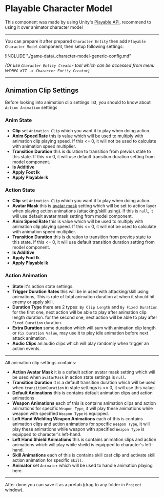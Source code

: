 # Playable Character Model

This component was made by using Unity's [Playable API](https://docs.unity3d.com/Manual/Playables.html), recommend to using it over animator character model

* * *

You can prepare it after prepared `Character Entity` then add `Playable Character Model` component, then setup following settings:

!INCLUDE "./game-data/_character-model-generic-config.md"

*(Or use `Character Entity Creator` tool which can be accessed from menu `MMORPG KIT -> Character Entity Creator`)*

* * *

## Animation Clip Settings

Before looking into animation clip settings list, you should to know about `Action Animation` settings

### Anim State

* **Clip** set `Animation Clip` which you want it to play when doing action.
* **Anim Speed Rate** this is value which will be used to multiply with animation clip playing speed. If this <= 0, it will not be used to calculate with animation speed multiplier.
* **Transition Duration** this is duration to transition from previos state to this state. If this <= 0, it will use default transition duration setting from model component.
* **Is Additive**
* **Apply Foot Ik**
* **Apply Playable Ik**

### Action State

* **Clip** set `Animation Clip` which you want it to play when doing action.
* **Avatar Mask** this is [avatar mask](https://docs.unity3d.com/Manual/class-AvatarMask.html) setting which will be set to action layer when playing action animations (attacking/skill using). If this is `null`, it will use default avatar mask setting from model component.
* **Anim Speed Rate** this is value which will be used to multiply with animation clip playing speed. If this <= 0, it will not be used to calculate with animation speed multiplier.
* **Transition Duration** this is duration to transition from previos state to this state. If this <= 0, it will use default transition duration setting from model component.
* **Is Additive**
* **Apply Foot Ik**
* **Apply Playable Ik**

### Action Animation

* **State** it's action state settings.
* **Trigger Duration Rates** this will be in used with attacking/skill using animations, This is rate of total animation duration at when it should hit enemy or apply skill.
* **Duration Type** there are 2 types: `By Clip Length` and `By Fixed Duration`. for the first one, next action will be able to play after animation clip length duration. for the second one, next action will be able to play after `Fixed Duration` duration.
* **Extra Duration** some duration which will sum with animation clip length or `Fix Duration Value`, may use it to play idle animation before next attack animation.
* **Audio Clips** an audio clips which will play randomly when trigger an action events.

* * *

All animation clip settings contains:

* **Action Avatar Mask** it is a default action avatar mask setting which will be used when `avatarMask` in action state settings is `null`.
* **Transition Duration** it is a default transition duration which will be used when `transitionDuration` in state settings is <= 0, it will use this value.
* **Default Animations** this is contains default animation clips and action animations
* **Weapon Animations** each of this is contains animation clips and action animations for specific `Weapon Type`, it will play these animations while weapon with specified `Weapon Type` is equipped.
* **Left Hand Wielding Weapon Animations** each of this is contains animation clips and action animations for specific `Weapon Type`, it will play these animations while weapon with specified `Weapon Type` is equipped to character's left-hand.
* **Left Hand Shield Animations** this is contains animation clips and action animations which will play while sheild is equipped to character's left-hand.
* **Skill Animations** each of this is contains skill cast clip and activate skill action animation for specific `Skill`.
* **Animator** set `Animator` which will be used to handle animation playing here.

* * *

After done you can save it as a prefab (drag to any folder in `Project` window).
<!--stackedit_data:
eyJoaXN0b3J5IjpbMTI4MzM0OTUxNl19
-->